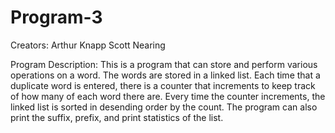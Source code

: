 Program-3
=========

Creators: Arthur Knapp
          Scott Nearing

Program Description: This is a program that can store and perform various operations on a word. The words 
are stored in a linked list. Each time that a duplicate word is entered, there is a counter that increments to keep track of how many of each word there are. Every time the counter increments, the linked list is 
sorted in desending order by the count. The program can also print the suffix, prefix, and print statistics of the list.



